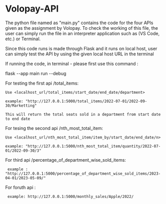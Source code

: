 # Volopay-API
The python file named as "main.py" contains the code for the four APIs given as the assignment by Volopay. 
To check the working of this file, the user can simply run the file in an interpreter application such as (VS Code, etc.) or Terminal.

Since this code runs is made through Flask and it runs on local host, user can simply test the API by using the given local host URL in the terminal

If running the code, in terminal - please first use this command :

flask --app main run --debug

For testing the first api /total_items:

    Use <localhost_url/total_items/start_date/end_date/department>
    
    example: "http://127.0.0.1:5000/total_items/2022-07-01/2022-09-30/Marketting"

    This will return the total seats sold in a department from start date to end date

For tesing the second api /nth_most_total_item:

    Use <localhost_url/nth_most_total_item/item_by/start_date/end_date/n>
    
    example: "http://127.0.0.1:5000/nth_most_total_item/quantity/2022-07-01/2022-09-30/3"

For third api /percentage_of_department_wise_sold_items:

     example : "http://127.0.0.1:5000/percentage_of_department_wise_sold_items/2023-04-01/2023-05-09/"
     
For foruth api :

     example: http://127.0.0.1:5000/monthly_sales/Apple/2022/
